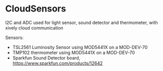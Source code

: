 # CloudSensors
I2C and ADC used for light sensor, sound detector and thermometer, with xively cloud communication

Sensors:

* TSL2561 Luminosity Sensor using MOD5441X on a MOD-DEV-70
* TMP102 thermometer using MOD5441X on a MOD-DEV-70
* Sparkfun Sound Detector board, https://www.sparkfun.com/products/12642

